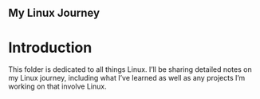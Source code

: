 ## My Linux Journey
# Introduction
This folder is dedicated to all things Linux. I’ll be sharing detailed notes on my Linux journey, including what I’ve learned as well as any projects I’m working on that involve Linux.